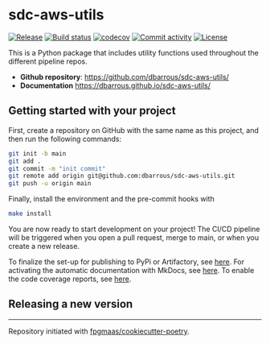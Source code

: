 # sdc-aws-utils

[![Release](https://img.shields.io/github/v/release/dbarrous/sdc-aws-utils)](https://img.shields.io/github/v/release/dbarrous/sdc-aws-utils)
[![Build status](https://img.shields.io/github/actions/workflow/status/dbarrous/sdc-aws-utils/main.yml?branch=main)](https://github.com/dbarrous/sdc-aws-utils/actions/workflows/main.yml?query=branch%3Amain)
[![codecov](https://codecov.io/gh/dbarrous/sdc-aws-utils/branch/main/graph/badge.svg)](https://codecov.io/gh/dbarrous/sdc-aws-utils)
[![Commit activity](https://img.shields.io/github/commit-activity/m/dbarrous/sdc-aws-utils)](https://img.shields.io/github/commit-activity/m/dbarrous/sdc-aws-utils)
[![License](https://img.shields.io/github/license/dbarrous/sdc-aws-utils)](https://img.shields.io/github/license/dbarrous/sdc-aws-utils)

This is a Python package that includes utility functions used throughout the different pipeline repos.

- **Github repository**: <https://github.com/dbarrous/sdc-aws-utils/>
- **Documentation** <https://dbarrous.github.io/sdc-aws-utils/>

## Getting started with your project

First, create a repository on GitHub with the same name as this project, and then run the following commands:

``` bash
git init -b main
git add .
git commit -m "init commit"
git remote add origin git@github.com:dbarrous/sdc-aws-utils.git
git push -u origin main
```

Finally, install the environment and the pre-commit hooks with 

```bash
make install
```

You are now ready to start development on your project! The CI/CD
pipeline will be triggered when you open a pull request, merge to main,
or when you create a new release.

To finalize the set-up for publishing to PyPi or Artifactory, see
[here](https://fpgmaas.github.io/cookiecutter-poetry/features/publishing/#set-up-for-pypi).
For activating the automatic documentation with MkDocs, see
[here](https://fpgmaas.github.io/cookiecutter-poetry/features/mkdocs/#enabling-the-documentation-on-github).
To enable the code coverage reports, see [here](https://fpgmaas.github.io/cookiecutter-poetry/features/codecov/).

## Releasing a new version



---

Repository initiated with [fpgmaas/cookiecutter-poetry](https://github.com/fpgmaas/cookiecutter-poetry).